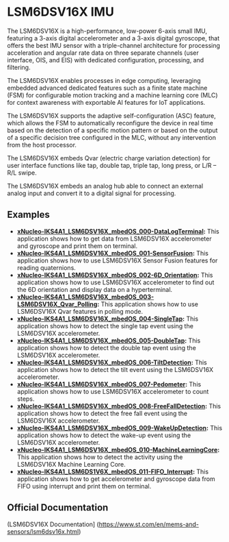 # LSM6DSV16X IMU 

The LSM6DSV16X is a high-performance, low-power 6-axis small IMU, featuring a 3-axis digital accelerometer and a 3-axis digital gyroscope, that offers the best IMU sensor with a triple-channel architecture for processing acceleration and angular rate data on three separate channels (user interface, OIS, and EIS) with dedicated configuration, processing, and filtering.

The LSM6DSV16X enables processes in edge computing, leveraging embedded advanced dedicated features such as a finite state machine (FSM) for configurable motion tracking and a machine learning core (MLC) for context awareness with exportable AI features for IoT applications.

The LSM6DSV16X supports the adaptive self-configuration (ASC) feature, which allows the FSM to automatically reconfigure the device in real time based on the detection of a specific motion pattern or based on the output of a specific decision tree configured in the MLC, without any intervention from the host processor.

The LSM6DSV16X embeds Qvar (electric charge variation detection) for user interface functions like tap, double tap, triple tap, long press, or L/R – R/L swipe.

The LSM6DSV16X embeds an analog hub able to connect an external analog input and convert it to a digital signal for processing.

## Examples

- **[xNucleo-IKS4A1_LSM6DSV16X_mbedOS_000-DataLogTerminal](https://github.com/Perlatecnica/xNucleo-IKS4A1_LSM6DSV16X_mbedOS_000-DataLogTerminal):** This application shows how to get data from LSM6DSV16X accelerometer and gyroscope and print them on terminal.
- **[xNucleo-IKS4A1_LSM6DSV16X_mbedOS_001-SensorFusion](https://github.com/Perlatecnica/xNucleo-IKS4A1_LSM6DSV16X_mbedOS_001-SensorFusion):** This application shows how to use LSM6DSV16X Sensor Fusion features for reading quaternions.
- **[xNucleo-IKS4A1_LSM6DSV16X_mbedOS_002-6D_Orientation](https://github.com/Perlatecnica/xNucleo-IKS4A1_LSM6DSV16X_mbedOS_002-6D_Orientation):** This application shows how to use LSM6DSV16X accelerometer to find out the 6D orientation and display data on a hyperterminal.
- **[xNucleo-IKS4A1_LSM6DSV16X_mbedOS_003-LSM6DSV16X_Qvar_Polling](https://github.com/Perlatecnica/xNucleo-IKS4A1_LSM6DSV16X_mbedOS_003-Qvar_Polling):** This application shows how to use LSM6DSV16X Qvar features in polling mode.
- **[xNucleo-IKS4A1_LSM6DSV16X_mbedOS_004-SingleTap](https://github.com/Perlatecnica/xNucleo-IKS4A1_LSM6DSV16X_mbedOS_004-SingleTap):** This application shows how to detect the single tap event using the LSM6DSV16X accelerometer.
- **[xNucleo-IKS4A1_LSM6DSV16X_mbedOS_005-DoubleTap](https://github.com/Perlatecnica/xNucleo-IKS4A1_LSM6DSV16X_mbedOS_005-DoubleTap):** This application shows how to detect the double tap event using the LSM6DSV16X accelerometer.
- **[xNucleo-IKS4A1_LSM6DSV16X_mbedOS_006-TiltDetection](https://github.com/Perlatecnica/xNucleo-IKS4A1_LSM6DSV16X_mbedOS_006-TiltDetection):** This application shows how to detect the tilt event using the LSM6DSV16X accelerometer.
- **[xNucleo-IKS4A1_LSM6DSV16X_mbedOS_007-Pedometer](https://github.com/Perlatecnica/xNucleo-IKS4A1_LSM6DSV16X_mbedOS_007-Pedometer):** This application shows how to use LSM6DSV16X accelerometer to count steps.
- **[xNucleo-IKS4A1_LSM6DSV16X_mbedOS_008-FreeFallDetection](https://github.com/Perlatecnica/xNucleo-IKS4A1_LSM6DSV16X_mbedOS_008-FreeFallDetection):** This application shows how to detect the free fall event using the LSM6DSV16X accelerometer.
- **[xNucleo-IKS4A1_LSM6DSV16X_mbedOS_009-WakeUpDetection](https://github.com/Perlatecnica/xNucleo-IKS4A1_LSM6DSV16X_mbedOS_009-WakeUpDetection):** This application shows how to detect the wake-up event using the LSM6DSV16X accelerometer.
- **[xNucleo-IKS4A1_LSM6DSV16X_mbedOS_010-MachineLearningCore](https://github.com/Perlatecnica/xNucleo-IKS4A1_LSM6DSV16X_mbedOS_010-MachineLearningCore):** This application shows how to detect the activity using the LSM6DSV16X Machine Learning Core.
- **[xNucleo-IKS4A1_LSM6DS1V6X_mbedOS_011-FIFO_Interrupt](https://github.com/Perlatecnica/xNucleo-IKS4A1_LSM6DSV16X_mbedOS_011-FIFO_Interrupt):** This application shows how to get accelerometer and gyroscope data from FIFO using interrupt and print them on terminal.

## Official Documentation
(LSM6DSV16X Documentation] (https://www.st.com/en/mems-and-sensors/lsm6dsv16x.html)
